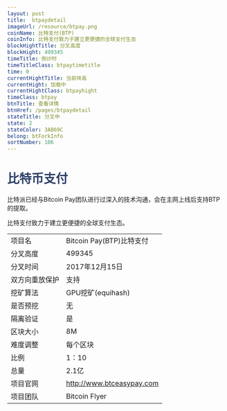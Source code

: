 ```yaml
---
layout: post
title:  btpaydetail
imageUrl: /resource/btpay.png
coinName: 比特支付(BTP)
coinInfo: 比特支付致力于建立更便捷的全球支付生态
blockHightTitle: 分叉高度
blockHight: 499345
timeTitle: 倒计时
timeTitleClass: btpaytimetitle
time: 0
currentHightTitle: 当前块高
currentHight: 加载中
currentHightClass: btpayhight
timeClass: btpay
btnTitle: 查看详情
btnHref: /pages/btpaydetail
stateTitle: 分叉中
state: 2
stateColor: 3AB69C
belong: btForkInfo
sortNumber: 106
---
```

<h1 style="color: #2F416A">比特币支付</h1>
<p>比特派已经与Bitcoin Pay团队进行过深入的技术沟通，会在主网上线后支持BTP的提取。
</p>
<p>比特支付致力于建立更便捷的全球支付生态。
</p>
<table class="center">
  <tbody>
    <tr>
        <td class="tablehalf">项目名</td>
        <td class="tablehalf">Bitcoin Pay(BTP)比特支付</td>
    </tr>
    <tr>
        <td>分叉高度</td>
        <td>499345</td>
    </tr>
    <tr>
        <td>分叉时间</td>
        <td>2017年12月15日</td>
    </tr>
    <tr>
        <td>双方向重放保护</td>
        <td>支持</td>
    </tr>
    <tr>
        <td>挖矿算法</td>
        <td>GPU挖矿(equihash)</td>
    </tr>
    <tr>
        <td>是否预挖</td>
        <td>无</td>
    </tr>
    <tr>
        <td>隔离验证</td>
        <td>是</td>
    </tr>
    <tr>
        <td>区块大小</td>
        <td>8M</td>
    </tr>
    <tr>
        <td>难度调整</td>
        <td>每个区块</td>
    </tr>
    <tr>
        <td>比例</td>
        <td>1：10</td>
    </tr>
    <tr>
        <td>总量</td>
        <td>2.1亿</td>
    </tr>
    <tr>
        <td>项目官网</td>
        <td><a href="http://www.btceasypay.com/" target="_blank">http://www.btceasypay.com</a></td>
    </tr>
    <tr>
        <td>项目团队</td>
        <td>Bitcoin Flyer</td>
    </tr>
  </tbody>
</table>